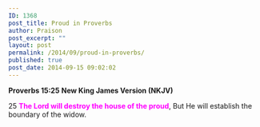 ```yaml
---
ID: 1368
post_title: Proud in Proverbs
author: Praison
post_excerpt: ""
layout: post
permalink: /2014/09/proud-in-proverbs/
published: true
post_date: 2014-09-15 09:02:02
---
```

<strong>Proverbs 15:25</strong>
<strong> New King James Version (NKJV)</strong>

25 <span style="color: #ff00ff;"><strong>The Lord will destroy the house of the proud</strong></span>,
But He will establish the boundary of the widow.